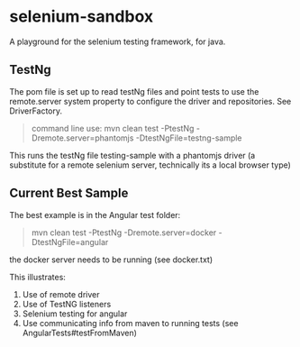 # selenium-sandbox
A playground for the selenium testing framework, for java.

## TestNg

The pom file is set up to read testNg files and point tests to use the
remote.server system property to configure the driver and repositories. See
DriverFactory.

> command line use: 
mvn clean test -PtestNg -Dremote.server=phantomjs -DtestNgFile=testng-sample

This runs the testNg file testing-sample with a phantomjs driver (a substitute for
a remote selenium server, technically its a local browser type)

## Current Best Sample
The best example is in the Angular test folder:

> mvn clean test -PtestNg -Dremote.server=docker -DtestNgFile=angular

the docker server needs to be running (see docker.txt)

This illustrates:

1. Use of remote driver
2. Use of TestNG listeners
3. Selenium testing for angular
4. Use communicating info from maven to running tests (see AngularTests#testFromMaven)




